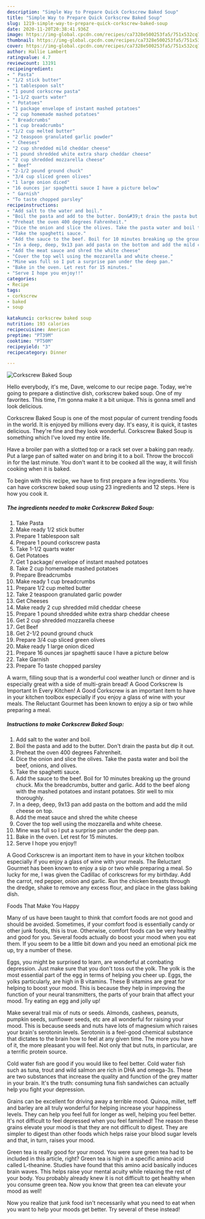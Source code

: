 ```yaml
---
description: "Simple Way to Prepare Quick Corkscrew Baked Soup"
title: "Simple Way to Prepare Quick Corkscrew Baked Soup"
slug: 1219-simple-way-to-prepare-quick-corkscrew-baked-soup
date: 2020-11-20T20:38:41.936Z
image: https://img-global.cpcdn.com/recipes/ca7328e500253fa5/751x532cq70/corkscrew-baked-soup-recipe-main-photo.jpg
thumbnail: https://img-global.cpcdn.com/recipes/ca7328e500253fa5/751x532cq70/corkscrew-baked-soup-recipe-main-photo.jpg
cover: https://img-global.cpcdn.com/recipes/ca7328e500253fa5/751x532cq70/corkscrew-baked-soup-recipe-main-photo.jpg
author: Hallie Lambert
ratingvalue: 4.7
reviewcount: 13191
recipeingredient:
- " Pasta"
- "1/2 stick butter"
- "1 tablespoon salt"
- "1 pound corkscrew pasta"
- "1-1/2 quarts water"
- " Potatoes"
- "1 package envelope of instant mashed potatoes"
- "2 cup homemade mashed potatoes"
- " Breadcrumbs"
- "1 cup breadcrumbs"
- "1/2 cup melted butter"
- "2 teaspoon granulated garlic powder"
- " Cheeses"
- "2 cup shredded mild cheddar cheese"
- "1 pound shredded white extra sharp cheddar cheese"
- "2 cup shredded mozzarella cheese"
- " Beef"
- "2-1/2 pound ground chuck"
- "3/4 cup sliced green olives"
- "1 large onion diced"
- "16 ounces jar spaghetti sauce I have a picture below"
- " Garnish"
- "To taste chopped parsley"
recipeinstructions:
- "Add salt to the water and boil."
- "Boil the pasta and add to the butter. Don&#39;t drain the pasta but dip it out."
- "Preheat the oven 400 degrees Fahrenheit."
- "Dice the onion and slice the olives. Take the pasta water and boil the beef, onions, and olives."
- "Take the spaghetti sauce."
- "Add the sauce to the beef. Boil for 10 minutes breaking up the ground chuck. Mix the breadcrumbs, butter and garlic. Add to the beef along with the mashed potatoes and instant potatoes. Stir well to mix thoroughly."
- "In a deep, deep, 9x13 pan add pasta on the bottom and add the mild cheese on top."
- "Add the meat sauce and shred the white cheese"
- "Cover the top well using the mozzarella and white cheese."
- "Mine was full so I put a surprise pan under the deep pan."
- "Bake in the oven. Let rest for 15 minutes."
- "Serve I hope you enjoy!!"
categories:
- Recipe
tags:
- corkscrew
- baked
- soup

katakunci: corkscrew baked soup 
nutrition: 193 calories
recipecuisine: American
preptime: "PT39M"
cooktime: "PT50M"
recipeyield: "3"
recipecategory: Dinner

---
```



![Corkscrew Baked Soup](https://img-global.cpcdn.com/recipes/ca7328e500253fa5/751x532cq70/corkscrew-baked-soup-recipe-main-photo.jpg)

Hello everybody, it's me, Dave, welcome to our recipe page. Today, we're going to prepare a distinctive dish, corkscrew baked soup. One of my favorites. This time, I'm gonna make it a bit unique. This is gonna smell and look delicious.

Corkscrew Baked Soup is one of the most popular of current trending foods in the world. It is enjoyed by millions every day. It's easy, it is quick, it tastes delicious. They're fine and they look wonderful. Corkscrew Baked Soup is something which I've loved my entire life.

Have a broiler pan with a slotted top or a rack set over a baking pan ready. Put a large pan of salted water on and bring it to a boil. Throw the broccoli in for the last minute. You don&#39;t want it to be cooked all the way, it will finish cooking when it is baked.


To begin with this recipe, we have to first prepare a few ingredients. You can have corkscrew baked soup using 23 ingredients and 12 steps. Here is how you cook it.

<!--inarticleads1-->

##### The ingredients needed to make Corkscrew Baked Soup:

1. Take  Pasta
1. Make ready 1/2 stick butter
1. Prepare 1 tablespoon salt
1. Prepare 1 pound corkscrew pasta
1. Take 1-1/2 quarts water
1. Get  Potatoes
1. Get 1 package/ envelope of instant mashed potatoes
1. Take 2 cup homemade mashed potatoes
1. Prepare  Breadcrumbs
1. Make ready 1 cup breadcrumbs
1. Prepare 1/2 cup melted butter
1. Take 2 teaspoon granulated garlic powder
1. Get  Cheeses
1. Make ready 2 cup shredded mild cheddar cheese
1. Prepare 1 pound shredded white extra sharp cheddar cheese
1. Get 2 cup shredded mozzarella cheese
1. Get  Beef
1. Get 2-1/2 pound ground chuck
1. Prepare 3/4 cup sliced green olives
1. Make ready 1 large onion diced
1. Prepare 16 ounces jar spaghetti sauce I have a picture below
1. Take  Garnish
1. Prepare To taste chopped parsley


A warm, filling soup that is a wonderful cool weather lunch or dinner and is especially great with a side of multi-grain bread! A Good Corkscrew Is Important In Every Kitchen! A Good Corkscrew is an important item to have in your kitchen toolbox especially if you enjoy a glass of wine with your meals. The Reluctant Gourmet has been known to enjoy a sip or two while preparing a meal. 

<!--inarticleads2-->

##### Instructions to make Corkscrew Baked Soup:

1. Add salt to the water and boil.
1. Boil the pasta and add to the butter. Don&#39;t drain the pasta but dip it out.
1. Preheat the oven 400 degrees Fahrenheit.
1. Dice the onion and slice the olives. Take the pasta water and boil the beef, onions, and olives.
1. Take the spaghetti sauce.
1. Add the sauce to the beef. Boil for 10 minutes breaking up the ground chuck. Mix the breadcrumbs, butter and garlic. Add to the beef along with the mashed potatoes and instant potatoes. Stir well to mix thoroughly.
1. In a deep, deep, 9x13 pan add pasta on the bottom and add the mild cheese on top.
1. Add the meat sauce and shred the white cheese
1. Cover the top well using the mozzarella and white cheese.
1. Mine was full so I put a surprise pan under the deep pan.
1. Bake in the oven. Let rest for 15 minutes.
1. Serve I hope you enjoy!!


A Good Corkscrew is an important item to have in your kitchen toolbox especially if you enjoy a glass of wine with your meals. The Reluctant Gourmet has been known to enjoy a sip or two while preparing a meal. So lucky for me, I was given the Cadillac of corkscrews for my birthday. Add the carrot, red pepper, onion and garlic. Run the chicken breasts through the dredge, shake to remove any excess flour, and place in the glass baking dish. 

Foods That Make You Happy


Many of us have been taught to think that comfort foods are not good and should be avoided. Sometimes, if your comfort food is essentially candy or other junk foods, this is true. Otherwise, comfort foods can be very healthy and good for you. Several foods actually do boost your mood when you eat them. If you seem to be a little bit down and you need an emotional pick me up, try a number of these.

Eggs, you might be surprised to learn, are wonderful at combating depression. Just make sure that you don't toss out the yolk. The yolk is the most essential part of the egg in terms of helping you cheer up. Eggs, the yolks particularly, are high in B vitamins. These B vitamins are great for helping to boost your mood. This is because they help in improving the function of your neural transmitters, the parts of your brain that affect your mood. Try eating an egg and jolly up!

Make several trail mix of nuts or seeds. Almonds, cashews, peanuts, pumpkin seeds, sunflower seeds, etc are all wonderful for raising your mood. This is because seeds and nuts have lots of magnesium which raises your brain's serotonin levels. Serotonin is a feel-good chemical substance that dictates to the brain how to feel at any given time. The more you have of it, the more pleasant you will feel. Not only that but nuts, in particular, are a terrific protein source.

Cold water fish are good if you would like to feel better. Cold water fish such as tuna, trout and wild salmon are rich in DHA and omega-3s. These are two substances that increase the quality and function of the grey matter in your brain. It's the truth: consuming tuna fish sandwiches can actually help you fight your depression. 

Grains can be excellent for driving away a terrible mood. Quinoa, millet, teff and barley are all truly wonderful for helping increase your happiness levels. They can help you feel full for longer as well, helping you feel better. It's not difficult to feel depressed when you feel famished! The reason these grains elevate your mood is that they are not difficult to digest. They are simpler to digest than other foods which helps raise your blood sugar levels and that, in turn, raises your mood.

Green tea is really good for your mood. You were sure green tea had to be included in this article, right? Green tea is high in a specific amino acid called L-theanine. Studies have found that this amino acid basically induces brain waves. This helps raise your mental acuity while relaxing the rest of your body. You probably already knew it is not difficult to get healthy when you consume green tea. Now you know that green tea can elevate your mood as well!

Now you realize that junk food isn't necessarily what you need to eat when you want to help your moods get better. Try several of these instead!


